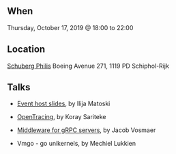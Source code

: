 When
----
Thursday, October 17, 2019 @ 18:00 to 22:00

Location
--------
[Schuberg Philis](https://schubergphilis.com/)
Boeing Avenue 271, 
1119 PD Schiphol-Rijk

Talks
-----

* [Event host slides](Host.pdf), by Ilija Matoski

* [OpenTracing](OpenTracing.pdf), by Koray Sariteke

* [Middleware for gRPC servers](Middleware%20for%20gRPC%20servers%20-%20Jacob%20Vosmaer.pdf), by Jacob Vosmaer

* Vmgo - go unikernels, by Mechiel Lukkien
